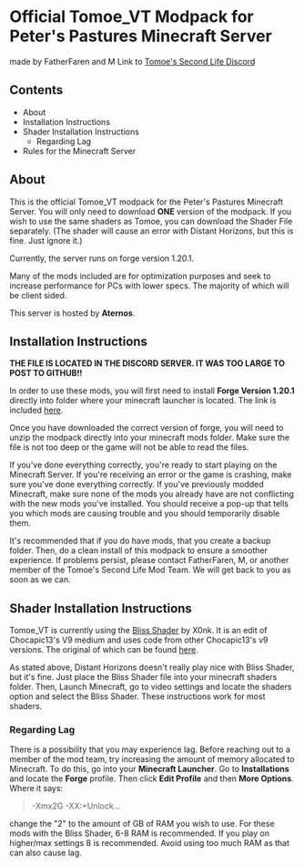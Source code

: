 # Official Tomoe_VT Modpack for Peter's Pastures Minecraft Server
made by FatherFaren and M
Link to [Tomoe's Second Life Discord](https://discord.gg/cBb9kR6EJ3)

## Contents
- About
 - Installation Instructions
 - Shader Installation Instructions
	 - Regarding Lag
 - Rules for the Minecraft Server
## About
This is the official Tomoe_VT modpack for the Peter's Pastures Minecraft Server. You will only need to download **ONE** version of the modpack. If you wish to use the same shaders as Tomoe, you can download the Shader File separately. (The shader will cause an error with Distant Horizons, but this is fine. Just ignore it.)

Currently, the server runs on forge version 1.20.1.

Many of the mods included are for optimization purposes and seek to increase performance for PCs with lower specs. The majority of which will be client sided.

This server is hosted by **Aternos**.
## Installation Instructions
**THE FILE IS LOCATED IN THE DISCORD SERVER. IT WAS TOO LARGE TO POST TO GITHUB!!**

In order to use these mods, you will first need to install **Forge Version 1.20.1** directly into folder where your minecraft launcher is located. The link is included [here](https://files.minecraftforge.net/net/minecraftforge/forge/index_1.20.1.html).

Once you have downloaded the correct version of forge, you will need to unzip the modpack directly into your minecraft mods folder. Make sure the file is not too deep or the game will not be able to read the files.

If you've done everything correctly, you're ready to start playing on the Minecraft Server. If you're receiving an error or the game is crashing, make sure you've done everything correctly. If you've previously modded Minecraft, make sure none of the mods you already have are not conflicting with the new mods you've installed. You should receive a pop-up that tells you which mods are causing trouble and you should temporarily disable them.

It's recommended that if you do have mods, that you create a backup folder. Then, do a clean install of this modpack to ensure a smoother experience. If problems persist, please contact FatherFaren, M, or another member of the Tomoe's Second Life Mod Team. We will get back to you as soon as we can.
## Shader Installation Instructions
Tomoe_VT is currently using the [Bliss Shader](https://github.com/X0nk/Bliss-Shader/releases) by X0nk. It is an edit of Chocapic13's V9 medium and uses code from other Chocapic13's v9 versions. The original of which can be found [here](https://www.curseforge.com/minecraft/shaders/chocapic13-shaders).

As stated above, Distant Horizons doesn't really play nice with Bliss Shader, but it's fine. Just place the Bliss Shader file into your minecraft shaders folder. Then, Launch Minecraft, go to video settings and locate the shaders option and select the Bliss Shader. These instructions work for most shaders.

### Regarding Lag
There is a possibility that you may experience lag. Before reaching out to a member of the mod team, try increasing the amount of memory allocated to Minecraft. To do this, go into your **Minecraft Launcher**. Go to **Installations** and locate the **Forge** profile. Then click **Edit Profile** and then **More Options**.
Where it says:

> -Xmx2G -XX:+Unlock...

change the "2" to the amount of GB of RAM you wish to use. For these mods with the Bliss Shader, 6-8 RAM is recommended. If you play on higher/max settings 8 is recommended. Avoid using too much RAM as that can also cause lag.
